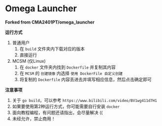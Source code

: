 # Omega Launcher

**Forked from CMA2401PT/omega_launcher**

**运行方式**
1. 普通用户
   1. 在 `build` 文件夹内下载对应的版本
   2. 直接运行
2. MCSM (仅Linux)
   1. 在 `docker` 文件夹内找到 `Dockerfile` 并复制其内容
   2. 在 `MCSM` 的 `创建镜像` 内选择 `使用 DockerFile 自定义创建`
   3. 将复制的 `Dockerfile` 内容丢进去并填写相应信息，然后点击确定即可

**注意事项**
1. 关于 `go build`，可以参考 `https://www.bilibili.com/video/BV1wg411d7H1`
2. 如果要使用第2种运行方式，你可能需要自行安装 `docker`
3. 面向教程编程，有问题还请指出，会尽量解决 ((
4. 未经允许，禁止商用！
